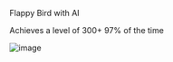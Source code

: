 Flappy Bird with AI 

Achieves a level of 300+ 97% of the time 

![image](https://github.com/SindiGura/flappyBird/assets/132945140/e1940e07-848b-4300-8c3c-c2bead31ebe7)

